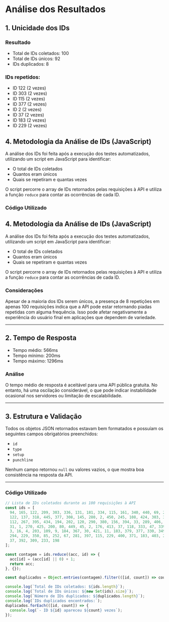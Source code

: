 # Análise dos Resultados

## 1. Unicidade dos IDs

### Resultado
- Total de IDs coletados: 100
- Total de IDs únicos: 92
- IDs duplicados: 8

### IDs repetidos:
- ID 122 (2 vezes)
- ID 303 (2 vezes)
- ID 115 (2 vezes)
- ID 377 (2 vezes)
- ID 2 (2 vezes)
- ID 37 (2 vezes)
- ID 183 (2 vezes)
- ID 229 (2 vezes)

## 4. Metodologia da Análise de IDs (JavaScript)

A análise dos IDs foi feita após a execução dos testes automatizados, utilizando um script em JavaScript para identificar:

- O total de IDs coletados
- Quantos eram únicos
- Quais se repetiram e quantas vezes

O script percorre o array de IDs retornados pelas requisições à API e utiliza a função `reduce` para contar as ocorrências de cada ID.

### Código Utilizado

## 4. Metodologia da Análise de IDs (JavaScript)

A análise dos IDs foi feita após a execução dos testes automatizados, utilizando um script em JavaScript para identificar:

- O total de IDs coletados
- Quantos eram únicos
- Quais se repetiram e quantas vezes

O script percorre o array de IDs retornados pelas requisições à API e utiliza a função `reduce` para contar as ocorrências de cada ID.


### Considerações
Apesar de a maioria dos IDs serem únicos, a presença de 8 repetições em apenas 100 requisições indica que a API pode estar retornando piadas repetidas com alguma frequência. Isso pode afetar negativamente a experiência do usuário final em aplicações que dependem de variedade.

---

## 2. Tempo de Resposta

- Tempo médio: 566ms
- Tempo mínimo: 200ms
- Tempo máximo: 1296ms

### Análise
O tempo médio de resposta é aceitável para uma API pública gratuita. No entanto, há uma oscilação considerável, o que pode indicar instabilidade ocasional nos servidores ou limitação de escalabilidade.

---

## 3. Estrutura e Validação

Todos os objetos JSON retornados estavam bem formatados e possuíam os seguintes campos obrigatórios preenchidos:
- `id`
- `type`
- `setup`
- `punchline`

Nenhum campo retornou `null` ou valores vazios, o que mostra boa consistência na resposta da API.

---


### Código Utilizado

```js
// Lista de IDs coletados durante as 100 requisições à API
const ids = [
  94, 165, 122, 209, 303, 336, 131, 181, 334, 115, 161, 340, 440, 69, 220,
  122, 137, 318, 445, 377, 308, 145, 280, 2, 450, 245, 108, 424, 303, 370,
  112, 267, 395, 434, 194, 202, 120, 290, 380, 156, 394, 33, 289, 406, 103,
  31, 1, 270, 425, 200, 80, 449, 45, 2, 176, 413, 37, 118, 333, 47, 339, 346,
  3, 16, 4, 203, 109, 9, 184, 367, 30, 421, 11, 183, 379, 377, 330, 349, 260,
  294, 229, 350, 85, 252, 67, 281, 397, 115, 229, 400, 371, 183, 403, 272, 22,
  37, 392, 309, 233, 198
];

const contagem = ids.reduce((acc, id) => {
  acc[id] = (acc[id] || 0) + 1;
  return acc;
}, {});

const duplicados = Object.entries(contagem).filter(([id, count]) => count > 1);

console.log(`Total de IDs coletados: ${ids.length}`);
console.log(`Total de IDs únicos: ${new Set(ids).size}`);
console.log(`Número de IDs duplicados: ${duplicados.length}`);
console.log(`IDs duplicados encontrados:`);
duplicados.forEach(([id, count]) => {
  console.log(`- ID ${id} apareceu ${count} vezes`);
});



